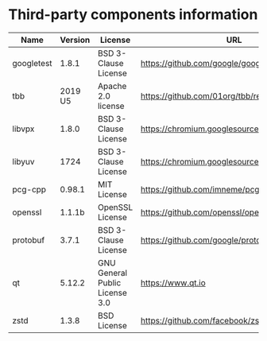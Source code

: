 Third-party components information
==================================

| Name       | Version | License                        | URL                                             |
|------------|---------|--------------------------------|-------------------------------------------------|
| googletest | 1.8.1   | BSD 3-Clause License           | https://github.com/google/googletest/releases   |
| tbb        | 2019 U5 | Apache 2.0 license             | https://github.com/01org/tbb/releases           |
| libvpx     | 1.8.0   | BSD 3-Clause License           | https://chromium.googlesource.com/webm/libvpx   |
| libyuv     | 1724    | BSD 3-Clause License           | https://chromium.googlesource.com/libyuv/libyuv |
| pcg-cpp    | 0.98.1  | MIT License                    | https://github.com/imneme/pcg-cpp/releases      |
| openssl    | 1.1.1b  | OpenSSL License                | https://github.com/openssl/openssl/releases     |
| protobuf   | 3.7.1   | BSD 3-Clause License           | https://github.com/google/protobuf/releases     |
| qt         | 5.12.2  | GNU General Public License 3.0 | https://www.qt.io                               |
| zstd       | 1.3.8   | BSD License                    | https://github.com/facebook/zstd/releases       |
